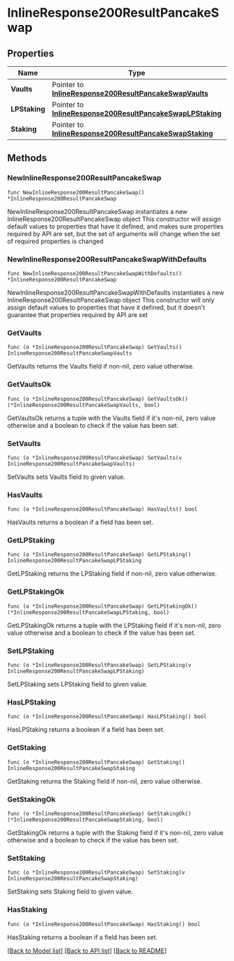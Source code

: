 # InlineResponse200ResultPancakeSwap

## Properties

Name | Type | Description | Notes
------------ | ------------- | ------------- | -------------
**Vaults** | Pointer to [**InlineResponse200ResultPancakeSwapVaults**](InlineResponse200ResultPancakeSwapVaults.md) |  | [optional] 
**LPStaking** | Pointer to [**InlineResponse200ResultPancakeSwapLPStaking**](InlineResponse200ResultPancakeSwapLPStaking.md) |  | [optional] 
**Staking** | Pointer to [**InlineResponse200ResultPancakeSwapStaking**](InlineResponse200ResultPancakeSwapStaking.md) |  | [optional] 

## Methods

### NewInlineResponse200ResultPancakeSwap

`func NewInlineResponse200ResultPancakeSwap() *InlineResponse200ResultPancakeSwap`

NewInlineResponse200ResultPancakeSwap instantiates a new InlineResponse200ResultPancakeSwap object
This constructor will assign default values to properties that have it defined,
and makes sure properties required by API are set, but the set of arguments
will change when the set of required properties is changed

### NewInlineResponse200ResultPancakeSwapWithDefaults

`func NewInlineResponse200ResultPancakeSwapWithDefaults() *InlineResponse200ResultPancakeSwap`

NewInlineResponse200ResultPancakeSwapWithDefaults instantiates a new InlineResponse200ResultPancakeSwap object
This constructor will only assign default values to properties that have it defined,
but it doesn't guarantee that properties required by API are set

### GetVaults

`func (o *InlineResponse200ResultPancakeSwap) GetVaults() InlineResponse200ResultPancakeSwapVaults`

GetVaults returns the Vaults field if non-nil, zero value otherwise.

### GetVaultsOk

`func (o *InlineResponse200ResultPancakeSwap) GetVaultsOk() (*InlineResponse200ResultPancakeSwapVaults, bool)`

GetVaultsOk returns a tuple with the Vaults field if it's non-nil, zero value otherwise
and a boolean to check if the value has been set.

### SetVaults

`func (o *InlineResponse200ResultPancakeSwap) SetVaults(v InlineResponse200ResultPancakeSwapVaults)`

SetVaults sets Vaults field to given value.

### HasVaults

`func (o *InlineResponse200ResultPancakeSwap) HasVaults() bool`

HasVaults returns a boolean if a field has been set.

### GetLPStaking

`func (o *InlineResponse200ResultPancakeSwap) GetLPStaking() InlineResponse200ResultPancakeSwapLPStaking`

GetLPStaking returns the LPStaking field if non-nil, zero value otherwise.

### GetLPStakingOk

`func (o *InlineResponse200ResultPancakeSwap) GetLPStakingOk() (*InlineResponse200ResultPancakeSwapLPStaking, bool)`

GetLPStakingOk returns a tuple with the LPStaking field if it's non-nil, zero value otherwise
and a boolean to check if the value has been set.

### SetLPStaking

`func (o *InlineResponse200ResultPancakeSwap) SetLPStaking(v InlineResponse200ResultPancakeSwapLPStaking)`

SetLPStaking sets LPStaking field to given value.

### HasLPStaking

`func (o *InlineResponse200ResultPancakeSwap) HasLPStaking() bool`

HasLPStaking returns a boolean if a field has been set.

### GetStaking

`func (o *InlineResponse200ResultPancakeSwap) GetStaking() InlineResponse200ResultPancakeSwapStaking`

GetStaking returns the Staking field if non-nil, zero value otherwise.

### GetStakingOk

`func (o *InlineResponse200ResultPancakeSwap) GetStakingOk() (*InlineResponse200ResultPancakeSwapStaking, bool)`

GetStakingOk returns a tuple with the Staking field if it's non-nil, zero value otherwise
and a boolean to check if the value has been set.

### SetStaking

`func (o *InlineResponse200ResultPancakeSwap) SetStaking(v InlineResponse200ResultPancakeSwapStaking)`

SetStaking sets Staking field to given value.

### HasStaking

`func (o *InlineResponse200ResultPancakeSwap) HasStaking() bool`

HasStaking returns a boolean if a field has been set.


[[Back to Model list]](../README.md#documentation-for-models) [[Back to API list]](../README.md#documentation-for-api-endpoints) [[Back to README]](../README.md)


